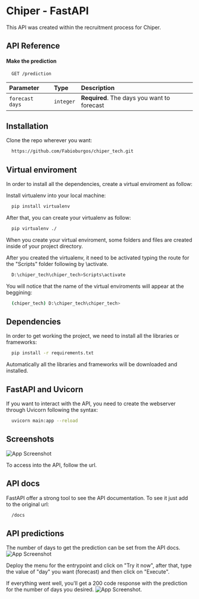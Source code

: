 
# Chiper - FastAPI

This API was created within the recruitment process for Chiper.

## API Reference

#### Make the prediction

```http
  GET /prediction
```

| Parameter | Type     | Description                |
| :-------- | :------- | :------------------------- |
| `forecast days` | `integer` | **Required**. The days you want to forecast |


## Installation

Clone the repo wherever you want:

```bash
  https://github.com/Fabioburgos/chiper_tech.git
```
## Virtual enviroment
In order to install all the dependencies, create a virtual enviroment as follow:

Install virtualenv into your local machine:

```bash
  pip install virtualenv
```
After that, you can create your virtualenv as follow:

```bash
  pip virtualenv ./
```
When you create your virtual enviroment, some folders and files are created inside of your project directory.

After you created the virtualenv, it need to be activated typing the route for the "Scripts" folder following by \activate. 
```bash
  D:\chiper_tech\chiper_tech>Scripts\activate
```
You will notice that the name of the virtual enviroments will appear at the beggining:
```bash
  (chiper_tech) D:\chiper_tech\chiper_tech>
```
## Dependencies
In order to get working the project, we need to install all the libraries or frameworks:
```bash
  pip install -r requirements.txt
```
Automatically all the libraries and frameworks will be downloaded and installed.
## FastAPI and Uvicorn
If you want to interact with the API, you need to create the webserver through Uvicorn following the syntax:
```bash
  uvicorn main:app --reload
```

## Screenshots

![App Screenshot](https://i.ibb.co/MsNDJSf/Untitled.png)

To access into the API, follow the url.

## API docs

FastAPI offer a strong tool to see the API documentation. To see it just add to the original url:
```bash
  /docs
```
## API predictions

The number of days to get the prediction can be set from the API docs.
![App Screenshot](https://i.ibb.co/qrrhHzR/Untitled.png)

Deploy the menu for the entrypoint and click on "Try it now", after that, type the value of "day" you want (forecast) and then click on "Execute".

If everything went well, you'll get a 200 code response with the prediction for the number of days you desired.
![App Screenshot](https://i.ibb.co/RHK6m0B/Untitled.png).



